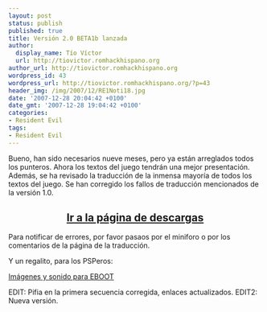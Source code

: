 ```yaml
---
layout: post
status: publish
published: true
title: Versión 2.0 BETA1b lanzada
author:
  display_name: Tío Víctor
  url: http://tiovictor.romhackhispano.org
author_url: http://tiovictor.romhackhispano.org
wordpress_id: 43
wordpress_url: http://tiovictor.romhackhispano.org/?p=43
header_img: /img/2007/12/RE1Noti18.jpg
date: '2007-12-28 20:04:42 +0100'
date_gmt: '2007-12-28 19:04:42 +0100'
categories:
- Resident Evil
tags:
- Resident Evil
---
```

Bueno, han sido necesarios nueve meses, pero ya están arreglados todos los punteros.
Ahora los textos del juego tendrán una mejor presentación. Además, se ha revisado la
traducción de la inmensa mayoría de todos los textos del juego. Se han corregido los
fallos de traducción mencionados de la versión 1.0.

<h2 style="text-align: center;"><strong><a href="http://tiovictor.romhackhispano.org/resident-evil-directors-cut/">Ir a la página de descargas</a></strong></h2>

Para notificar de errores, por favor pasaos por el miniforo o por los comentarios de la página de la traducción.

Y un regalito, para los PSPeros:

<a href="http://http://tiovictor.romhackhispano.org/archivos/ResidentEvilDirectorsCutPSPExtras.rar">Imágenes y sonido para EBOOT</a>

EDIT: Pifia en la primera secuencia corregida, enlaces actualizados.
EDIT2: Nueva versión.
